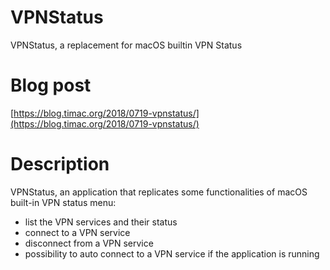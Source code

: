 # VPNStatus
VPNStatus, a replacement for macOS builtin VPN Status

# Blog post
[https://blog.timac.org/2018/0719-vpnstatus/](https://blog.timac.org/2018/0719-vpnstatus/)

# Description
VPNStatus, an application that replicates some functionalities of macOS built-in VPN status menu:

- list the VPN services and their status
- connect to a VPN service
- disconnect from a VPN service
- possibility to auto connect to a VPN service if the application is running

